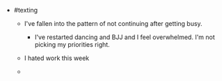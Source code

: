 - #texting
	 - I've fallen into the pattern of not continuing after getting busy.
		 - I've restarted dancing and BJJ and I feel overwhelmed. I'm not picking my priorities right.

	 - I hated work this week

	 - 
